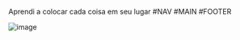 Aprendi a colocar cada coisa em seu lugar
#NAV
#MAIN
#FOOTER

![image](https://github.com/Cassiana13/Recriandoloyout2/assets/100693203/ed333a50-6fd6-494e-ae81-1f2ace1a39ef)

